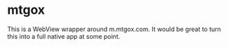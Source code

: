 mtgox
=====

This is a WebView wrapper around m.mtgox.com. It would be great to turn this into a full native app at some point.
